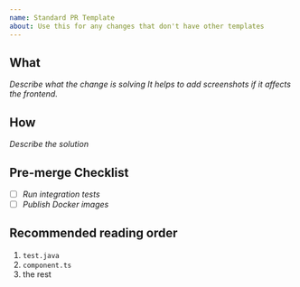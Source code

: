 ```yaml
---
name: Standard PR Template
about: Use this for any changes that don't have other templates
--- 
```


## What
*Describe what the change is solving*
*It helps to add screenshots if it affects the frontend.*

## How
*Describe the solution*

## Pre-merge Checklist
- [ ] *Run integration tests*
- [ ] *Publish Docker images*

## Recommended reading order
1. `test.java`
1. `component.ts`
1. the rest
